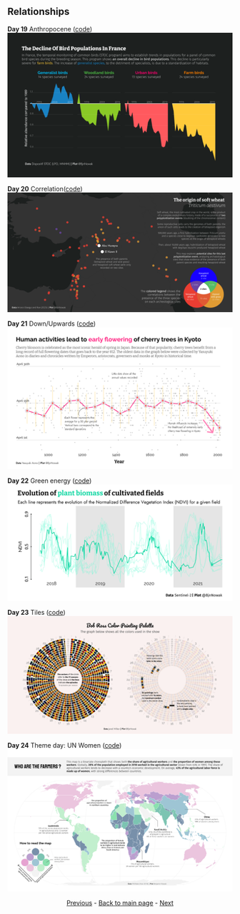 ## Relationships

**Day 19** Anthropocene ([code](https://github.com/BjnNowak/TidyTuesday/blob/main/SC_Birds.R))
![day 19](fig/day19.png)

**Day 20** Correlation([code](https://github.com/BjnNowak/TidyTuesday/blob/main/SC_WheatOrigin.R))
![day 20](fig/day20.png)

**Day 21** Down/Upwards ([code](https://github.com/BjnNowak/TidyTuesday/blob/main/SC_cherry.R))
![day 21](fig/day21.png)

**Day 22** Green energy ([code](https://github.com/BjnNowak/TidyTuesday/blob/main/SC_NDVI.R))
![day 22](fig/day22.png)

**Day 23** Tiles ([code](https://github.com/BjnNowak/TidyTuesday/blob/main/SC_BobRoss.R))
![day 23](fig/day23.png)

**Day 24** Theme day: UN Women ([code](https://github.com/BjnNowak/TidyTuesday/blob/main/SC_UNWomen.R))
![day 24](fig/day24.png)


<center><a href="https://bjnnowak.github.io/30DayChartChallenge/relationships.html">Previous</a> - <a href="https://bjnnowak.github.io/30DayChartChallenge/">Back to main page</a> - <a href="https://bjnnowak.github.io/30DayChartChallenge/uncertainties.html">Next</a></center>
